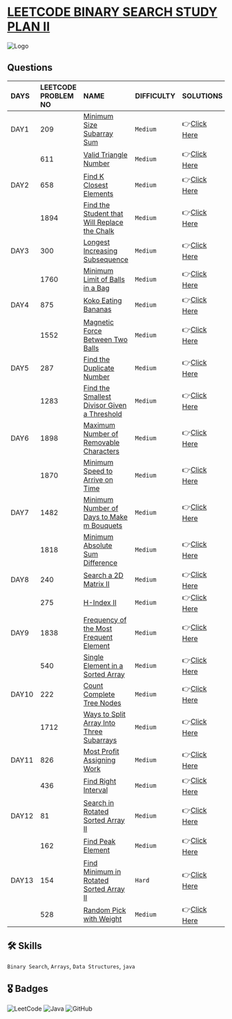 # [LEETCODE BINARY SEARCH STUDY PLAN II](https://leetcode.com/study-plan/binary-search/?progress=k8xhj25)


![Logo](https://upload.wikimedia.org/wikipedia/commons/0/0a/LeetCode_Logo_black_with_text.svg)

## Questions

| DAYS  | LEETCODE PROBLEM NO |  NAME                         |  DIFFICULTY  |   SOLUTIONS                                                    |
| :-----| :------------------ | :---------------------------- | :----------- |  :------------------------------------------------------------ |
| DAY1  | 209                 | [Minimum Size Subarray Sum](https://leetcode.com/problems/minimum-size-subarray-sum/) | `Medium` | 👉[Click Here](https://github.com/dhrupad17/LeetCode_BinarySearchStudyPlanII/blob/main/DAY1P1.md) |
|     | 611 | [Valid Triangle Number](https://leetcode.com/problems/valid-triangle-number/) | `Medium` | 👉[Click Here](https://github.com/dhrupad17/LeetCode_BinarySearchStudyPlanII/blob/main/DAY1P2.md) |
| DAY2 | 658 | [Find K Closest Elements](https://leetcode.com/problems/find-k-closest-elements/) | `Medium` | 👉[Click Here](https://github.com/dhrupad17/LeetCode_BinarySearchStudyPlanII/blob/main/DAY2P1.md) |
|    | 1894 | [Find the Student that Will Replace the Chalk](https://leetcode.com/problems/find-the-student-that-will-replace-the-chalk/) | `Medium` | 👉[Click Here](https://github.com/dhrupad17/LeetCode_BinarySearchStudyPlanII/blob/main/DAY2P2.md) |
| DAY3 | 300 | [Longest Increasing Subsequence](https://leetcode.com/problems/longest-increasing-subsequence/) | `Medium` | 👉[Click Here](https://github.com/dhrupad17/LeetCode_BinarySearchStudyPlanII/blob/main/DAY3P1.md) |
|  | 1760 | [Minimum Limit of Balls in a Bag](https://leetcode.com/problems/minimum-limit-of-balls-in-a-bag/) | `Medium` | 👉[Click Here](https://github.com/dhrupad17/LeetCode_BinarySearchStudyPlanII/blob/main/DAY3P2.md) |
| DAY4 | 875 | [Koko Eating Bananas](https://leetcode.com/problems/koko-eating-bananas/) | `Medium` | 👉[Click Here](https://github.com/dhrupad17/LeetCode_BinarySearchStudyPlanII/blob/main/DAY4P1.md) |
|  | 1552 | [Magnetic Force Between Two Balls](https://leetcode.com/problems/magnetic-force-between-two-balls/) | `Medium` | 👉[Click Here](https://github.com/dhrupad17/LeetCode_BinarySearchStudyPlanII/blob/main/DAY4P2.md) |
| DAY5 | 287 | [Find the Duplicate Number](https://leetcode.com/problems/find-the-duplicate-number/) | `Medium` | 👉[Click Here](https://github.com/dhrupad17/LeetCode_BinarySearchStudyPlanII/blob/main/DAY5P1.md) |
|  | 1283 | [Find the Smallest Divisor Given a Threshold](https://leetcode.com/problems/find-the-smallest-divisor-given-a-threshold/) | `Medium` | 👉[Click Here](https://github.com/dhrupad17/LeetCode_BinarySearchStudyPlanII/blob/main/DAY5P2.md) |
| DAY6 | 1898 | [Maximum Number of Removable Characters](https://leetcode.com/problems/maximum-number-of-removable-characters/) | `Medium` | 👉[Click Here](https://github.com/dhrupad17/LeetCode_BinarySearchStudyPlanII/blob/main/DAY6P1.md) |
|  | 1870 | [Minimum Speed to Arrive on Time](https://leetcode.com/problems/minimum-speed-to-arrive-on-time/) | `Medium` | 👉[Click Here](https://github.com/dhrupad17/LeetCode_BinarySearchStudyPlanII/blob/main/DAY6P2.md) |
| DAY7 | 1482 | [Minimum Number of Days to Make m Bouquets](https://leetcode.com/problems/minimum-number-of-days-to-make-m-bouquets/) | `Medium` | 👉[Click Here](https://github.com/dhrupad17/LeetCode_BinarySearchStudyPlanII/blob/main/DAY7P1.md) |
|  | 1818 | [Minimum Absolute Sum Difference](https://leetcode.com/problems/minimum-absolute-sum-difference/) | `Medium` | 👉[Click Here](https://github.com/dhrupad17/LeetCode_BinarySearchStudyPlanII/blob/main/DAY7P2.md) |
| DAY8 | 240 | [Search a 2D Matrix II](https://leetcode.com/problems/search-a-2d-matrix-ii/) | `Medium` | 👉[Click Here](https://github.com/dhrupad17/LeetCode_BinarySearchStudyPlanII/blob/main/DAY8P1.md) |
|  | 275 | [H-Index II](https://leetcode.com/problems/h-index-ii/) | `Medium` | 👉[Click Here](https://github.com/dhrupad17/LeetCode_BinarySearchStudyPlanII/blob/main/DAY8P2.md) |
| DAY9 | 1838 | [Frequency of the Most Frequent Element](https://leetcode.com/problems/frequency-of-the-most-frequent-element/) | `Medium` | 👉[Click Here](https://github.com/dhrupad17/LeetCode_BinarySearchStudyPlanII/blob/main/DAY9P1.md) |
|  | 540 | [Single Element in a Sorted Array](https://leetcode.com/problems/single-element-in-a-sorted-array/) | `Medium` | 👉[Click Here](https://github.com/dhrupad17/LeetCode_BinarySearchStudyPlanII/blob/main/DAY9P2.md) |
| DAY10 | 222 | [Count Complete Tree Nodes](https://leetcode.com/problems/count-complete-tree-nodes/) | `Medium` | 👉[Click Here](https://github.com/dhrupad17/LeetCode_BinarySearchStudyPlanII/blob/main/DAY10P1.md) |
|  | 1712 | [Ways to Split Array Into Three Subarrays](https://leetcode.com/problems/ways-to-split-array-into-three-subarrays/) | `Medium` | 👉[Click Here](https://github.com/dhrupad17/LeetCode_BinarySearchStudyPlanII/blob/main/DAY10P2.md) |
| DAY11 | 826 | [Most Profit Assigning Work](https://leetcode.com/problems/most-profit-assigning-work/) | `Medium` | 👉[Click Here](https://github.com/dhrupad17/LeetCode_BinarySearchStudyPlanII/blob/main/DAY11P1.md) |
|  | 436 | [Find Right Interval](https://leetcode.com/problems/find-right-interval/) | `Medium` | 👉[Click Here](https://github.com/dhrupad17/LeetCode_BinarySearchStudyPlanII/blob/main/DAY11P2.md) |
| DAY12 | 81 | [Search in Rotated Sorted Array II](https://leetcode.com/problems/search-in-rotated-sorted-array-ii/) | `Medium` | 👉[Click Here](https://github.com/dhrupad17/LeetCode_BinarySearchStudyPlanII/blob/main/DAY12P1.md) |
|  | 162 | [Find Peak Element](https://leetcode.com/problems/find-peak-element/) | `Medium` | 👉[Click Here](https://github.com/dhrupad17/LeetCode_BinarySearchStudyPlanII/blob/main/DAY12P2.md) |
| DAY13 | 154 | [Find Minimum in Rotated Sorted Array II](https://leetcode.com/problems/find-minimum-in-rotated-sorted-array-ii/) | `Hard` | 👉[Click Here](https://github.com/dhrupad17/LeetCode_BinarySearchStudyPlanII/blob/main/DAY13P1.md) |
|  | 528 | [Random Pick with Weight](https://leetcode.com/problems/random-pick-with-weight/) | `Medium` | 👉[Click Here](https://github.com/dhrupad17/LeetCode_BinarySearchStudyPlanII/blob/main/DAY13P2.md) |








## 🛠 Skills
`Binary Search`, `Arrays`, `Data Structures`, `java`

## 🎖️ Badges
![LeetCode](https://img.shields.io/badge/LeetCode-000000?style=for-the-badge&logo=LeetCode&logoColor=#d16c06)
![Java](https://img.shields.io/badge/Java-ED8B00?style=for-the-badge&logo=java&logoColor=white)
![GitHub](https://img.shields.io/badge/github-%23121011.svg?style=for-the-badge&logo=github&logoColor=white)
